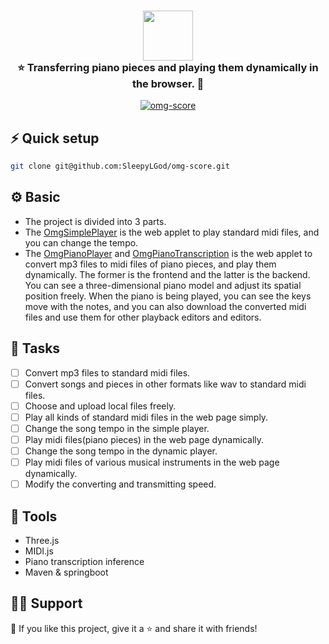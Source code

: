 <h3 align="center">
    <img src="https://readme-typing-svg.herokuapp.com/?font=Roboto+Mono&size=25&width=240&color=46BEA3duration=1600&lines=🎵Omg+Player🎶" height="80"/></br>
    <font>⭐ Transferring piano pieces and playing them dynamically in the browser. 🌠</font>
</h3>

<div align="center">
  <p>
    <a href="#"><img src="https://custom-icon-badges.herokuapp.com/github/last-commit/SleepyLGod/omg-score" alt="omg-score"/></a> 
  </p>
</div>  

## ⚡ Quick setup
```bash
git clone git@github.com:SleepyLGod/omg-score.git
```

## ⚙ Basic
+ The project is divided into 3 parts.
+ The [OmgSimplePlayer](./OmgSimplePlayer/) is the web applet to play standard midi files, and you can change the tempo.
+ The [OmgPianoPlayer](./OmgPianoPlayer) and [OmgPianoTranscription](./OmgPianoTranscription) is the web applet to convert mp3 files to midi files of piano pieces, and play them dynamically. The former is the frontend and the latter is the backend. You can see a three-dimensional piano model and adjust its spatial position freely. When the piano is being played, you can see the keys move with the notes, and you can also download the converted midi files and use them for other playback editors and editors.

## 🔨 Tasks
- [ ] Convert mp3 files to standard midi files.
- [ ] Convert songs and pieces in other formats like wav to standard midi files.
- [ ] Choose and upload local files freely.
- [ ] Play all kinds of standard midi files in the web page simply.
- [ ] Change the song tempo in the simple player.
- [ ] Play midi files(piano pieces) in the web page dynamically.
- [ ] Change the song tempo in the dynamic player.
- [ ] Play midi files of various musical instruments in the web page dynamically.
- [ ] Modify the converting and transmitting speed.

## 🔪 Tools
+ Three.js
+ MIDI.js
+ Piano transcription inference
+ Maven & springboot

## 🙋‍♂️ Support
💙 If you like this project, give it a ⭐ and share it with friends!

